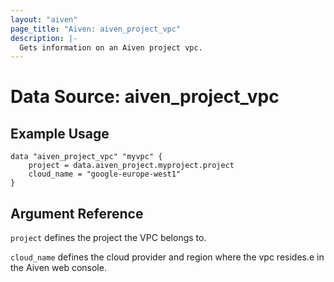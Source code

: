 ```yaml
---
layout: "aiven"
page_title: "Aiven: aiven_project_vpc"
description: |-
  Gets information on an Aiven project vpc.
---
```


# Data Source: aiven_project_vpc

## Example Usage

```hcl
data "aiven_project_vpc" "myvpc" {
    project = data.aiven_project.myproject.project
    cloud_name = "google-europe-west1"
}
```

## Argument Reference

`project` defines the project the VPC belongs to.

`cloud_name` defines the cloud provider and region where the vpc resides.e in the Aiven web console.